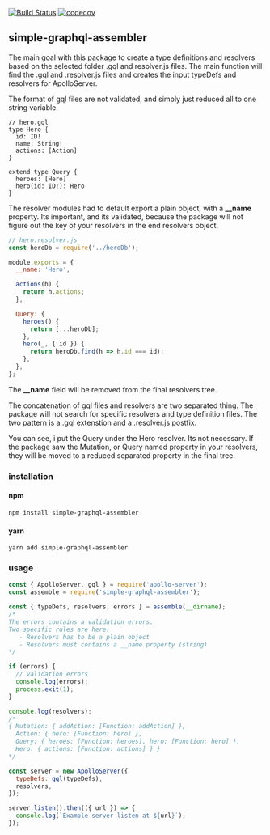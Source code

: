 [![Build Status](https://travis-ci.org/devmetal/simple-graphql-assembler.svg?branch=master)](https://travis-ci.org/devmetal/simple-graphql-assembler)
[![codecov](https://codecov.io/gh/devmetal/simple-graphql-assembler/branch/master/graph/badge.svg)](https://codecov.io/gh/devmetal/simple-graphql-assembler)

## simple-graphql-assembler

The main goal with this package to create a type definitions and resolvers based on the selected folder .gql and resolver.js files. The main function will find the .gql and .resolver.js files and creates the input typeDefs and resolvers for ApolloServer.

The format of gql files are not validated, and simply just reduced all to one string variable.

```gql
// hero.gql
type Hero {
  id: ID!
  name: String!
  actions: [Action]
}

extend type Query {
  heroes: [Hero]
  hero(id: ID!): Hero
}
```

The resolver modules had to default export a plain object, with a **\_\_name** property. Its important, and its validated, because the package will not figure out the key of your resolvers in the end resolvers object.

```JavaScript
// hero.resolver.js
const heroDb = require('../heroDb');

module.exports = {
  __name: 'Hero',

  actions(h) {
    return h.actions;
  },

  Query: {
    heroes() {
      return [...heroDb];
    },
    hero(_, { id }) {
      return heroDb.find(h => h.id === id);
    },
  },
};
```

The **\_\_name** field will be removed from the final resolvers tree.

The concatenation of gql files and resolvers are two separated thing. The package will not search for specific resolvers and type definition files. The two pattern is a .gql extenstion and a .resolver.js postfix.

You can see, i put the Query under the Hero resolver. Its not necessary. If the package saw the Mutation, or Query named property in your resolvers, they will be moved to a reduced separated property in the final tree.

### installation

#### npm

```
npm install simple-graphql-assembler
```

#### yarn

```
yarn add simple-graphql-assembler
```

### usage

```JavaScript
const { ApolloServer, gql } = require('apollo-server');
const assemble = require('simple-graphql-assembler');

const { typeDefs, resolvers, errors } = assemble(__dirname);
/*
The errors contains a validation errors.
Two specific rules are here:
   - Resolvers has to be a plain object
   - Resolvers must contains a __name property (string)
*/

if (errors) {
  // validation errors
  console.log(errors);
  process.exit(1);
}

console.log(resolvers);
/*
{ Mutation: { addAction: [Function: addAction] },
  Action: { hero: [Function: hero] },
  Query: { heroes: [Function: heroes], hero: [Function: hero] },
  Hero: { actions: [Function: actions] } }
*/

const server = new ApolloServer({
  typeDefs: gql(typeDefs),
  resolvers,
});

server.listen().then(({ url }) => {
  console.log(`Example server listen at ${url}`);
});
```
